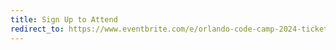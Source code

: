 ```yaml
---
title: Sign Up to Attend
redirect_to: https://www.eventbrite.com/e/orlando-code-camp-2024-tickets-800584980227
---
```


